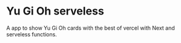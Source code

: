 # Yu Gi Oh serveless
A app to show Yu Gi Oh cards with the best of vercel with Next and serveless functions.

